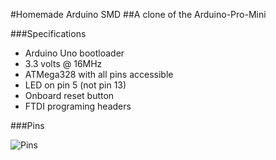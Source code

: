 #Homemade Arduino SMD
##A clone of the Arduino-Pro-Mini

###Specifications

* Arduino Uno bootloader
* 3.3 volts @ 16MHz
* ATMega328 with all pins accessible
* LED on pin 5 (not pin 13)
* Onboard reset button
* FTDI programing headers

###Pins

![Pins](https://github.com/andySigler/homemade-hardware/blob/master/Arduino-SMD/pinouts.png)